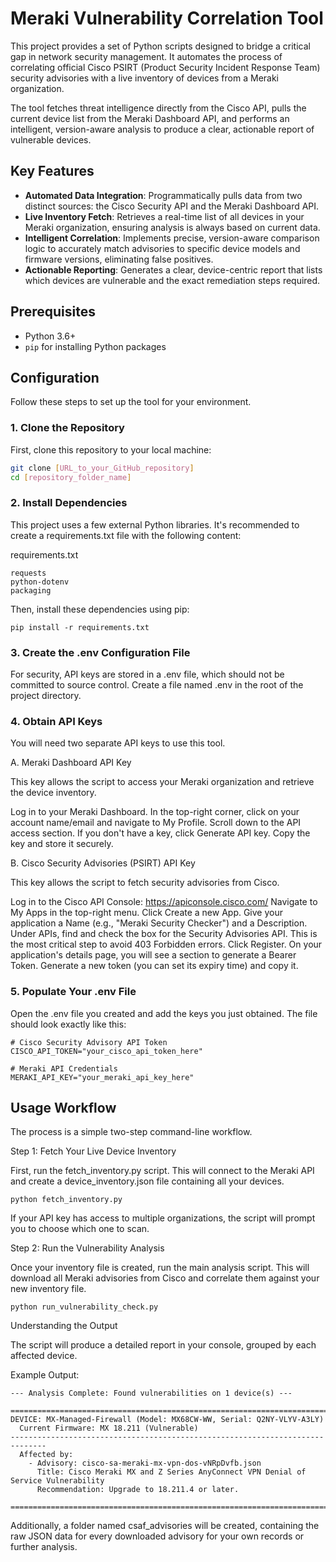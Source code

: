 # Meraki Vulnerability Correlation Tool

This project provides a set of Python scripts designed to bridge a critical gap in network security management. It automates the process of correlating official Cisco PSIRT (Product Security Incident Response Team) security advisories with a live inventory of devices from a Meraki organization.

The tool fetches threat intelligence directly from the Cisco API, pulls the current device list from the Meraki Dashboard API, and performs an intelligent, version-aware analysis to produce a clear, actionable report of vulnerable devices.

## Key Features

-   **Automated Data Integration**: Programmatically pulls data from two distinct sources: the Cisco Security API and the Meraki Dashboard API.
-   **Live Inventory Fetch**: Retrieves a real-time list of all devices in your Meraki organization, ensuring analysis is always based on current data.
-   **Intelligent Correlation**: Implements precise, version-aware comparison logic to accurately match advisories to specific device models and firmware versions, eliminating false positives.
-   **Actionable Reporting**: Generates a clear, device-centric report that lists which devices are vulnerable and the exact remediation steps required.

## Prerequisites

-   Python 3.6+
-   `pip` for installing Python packages

## Configuration

Follow these steps to set up the tool for your environment.

### 1. Clone the Repository

First, clone this repository to your local machine:

```bash
git clone [URL_to_your_GitHub_repository]
cd [repository_folder_name]
```


### 2. Install Dependencies
 
This project uses a few external Python libraries. It's recommended to create a requirements.txt file with the following content:
 
requirements.txt
```
requests
python-dotenv
packaging
```

Then, install these dependencies using pip:
```
pip install -r requirements.txt
```
### 3. Create the .env Configuration File
 
For security, API keys are stored in a .env file, which should not be committed to source control. Create a file named .env in the root of the project directory.
 
### 4. Obtain API Keys
 
You will need two separate API keys to use this tool.
 
A. Meraki Dashboard API Key
 
This key allows the script to access your Meraki organization and retrieve the device inventory.
 
Log in to your Meraki Dashboard.
In the top-right corner, click on your account name/email and navigate to My Profile.
Scroll down to the API access section.
If you don't have a key, click Generate API key. Copy the key and store it securely.
 
B. Cisco Security Advisories (PSIRT) API Key
 
This key allows the script to fetch security advisories from Cisco.
 
Log in to the Cisco API Console: https://apiconsole.cisco.com/
Navigate to My Apps in the top-right menu.
Click Create a new App.
Give your application a Name (e.g., "Meraki Security Checker") and a Description.
Under APIs, find and check the box for the Security Advisories API. This is the most critical step to avoid 403 Forbidden errors.
Click Register.
On your application's details page, you will see a section to generate a Bearer Token. Generate a new token (you can set its expiry time) and copy it.
 
### 5. Populate Your .env File
 
Open the .env file you created and add the keys you just obtained. The file should look exactly like this:
```
# Cisco Security Advisory API Token
CISCO_API_TOKEN="your_cisco_api_token_here"

# Meraki API Credentials
MERAKI_API_KEY="your_meraki_api_key_here"
```
## Usage Workflow
 
The process is a simple two-step command-line workflow.
 
Step 1: Fetch Your Live Device Inventory
 
First, run the fetch_inventory.py script. This will connect to the Meraki API and create a device_inventory.json file containing all your devices.
```
python fetch_inventory.py
```
If your API key has access to multiple organizations, the script will prompt you to choose which one to scan.
 
Step 2: Run the Vulnerability Analysis
 
Once your inventory file is created, run the main analysis script. This will download all Meraki advisories from Cisco and correlate them against your new inventory file.
```
python run_vulnerability_check.py
```
Understanding the Output
 
The script will produce a detailed report in your console, grouped by each affected device.
 
Example Output:
```
--- Analysis Complete: Found vulnerabilities on 1 device(s) ---

==============================================================================
DEVICE: MX-Managed-Firewall (Model: MX68CW-WW, Serial: Q2NY-VLYV-A3LY)
  Current Firmware: MX 18.211 (Vulnerable)
------------------------------------------------------------------------------
  Affected by:
    - Advisory: cisco-sa-meraki-mx-vpn-dos-vNRpDvfb.json
      Title: Cisco Meraki MX and Z Series AnyConnect VPN Denial of Service Vulnerability
      Recommendation: Upgrade to 18.211.4 or later.

==============================================================================
```

Additionally, a folder named csaf_advisories will be created, containing the raw JSON data for every downloaded advisory for your own records or further analysis.
